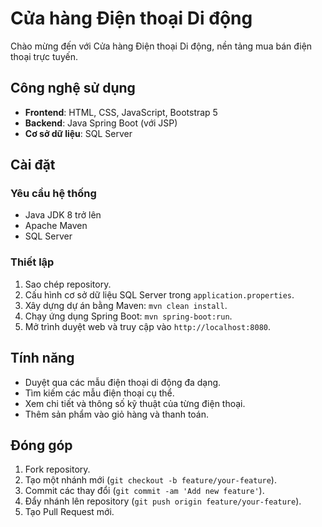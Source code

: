 # Cửa hàng Điện thoại Di động

Chào mừng đến với Cửa hàng Điện thoại Di động, nền tảng mua bán điện thoại trực tuyến.

## Công nghệ sử dụng

- **Frontend**: HTML, CSS, JavaScript, Bootstrap 5
- **Backend**: Java Spring Boot (với JSP)
- **Cơ sở dữ liệu**: SQL Server

## Cài đặt

### Yêu cầu hệ thống

- Java JDK 8 trở lên
- Apache Maven
- SQL Server

### Thiết lập

1. Sao chép repository.
2. Cấu hình cơ sở dữ liệu SQL Server trong `application.properties`.
3. Xây dựng dự án bằng Maven: `mvn clean install`.
4. Chạy ứng dụng Spring Boot: `mvn spring-boot:run`.
5. Mở trình duyệt web và truy cập vào `http://localhost:8080`.

## Tính năng

- Duyệt qua các mẫu điện thoại di động đa dạng.
- Tìm kiếm các mẫu điện thoại cụ thể.
- Xem chi tiết và thông số kỹ thuật của từng điện thoại.
- Thêm sản phẩm vào giỏ hàng và thanh toán.

## Đóng góp

1. Fork repository.
2. Tạo một nhánh mới (`git checkout -b feature/your-feature`).
3. Commit các thay đổi (`git commit -am 'Add new feature'`).
4. Đẩy nhánh lên repository (`git push origin feature/your-feature`).
5. Tạo Pull Request mới.





